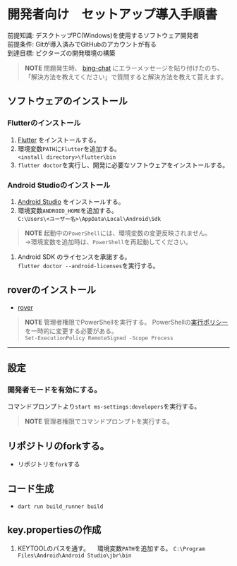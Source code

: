 # 開発者向け　セットアップ導入手順書

前提知識: デスクトップPC(Windows)を使用するソフトウェア開発者  
前提条件: Gitが導入済みでGitHubのアカウントが有る  
到達目標: ピクターズの開発環境の構築 

> **NOTE**
> 問題発生時、
[bing-chat](https://www.microsoft.com/ja-jp/edge/features/bing-chat?form=MT00D8)
にエラーメッセージを貼り付けたのち、「解決方法を教えてください」で質問すると解決方法を教えて貰えます。

## ソフトウェアのインストール
### Flutterのインストール
1. [Flutter](https://docs.flutter.dev/get-started/install/windows) をインストールする。
1.  環境変数`PATH`に`Flutter`を追加する。   
   `<install directory>\flutter\bin`
1. `flutter doctor`を実行し、開発に必要なソフトウェアをインストールする。

### Android Studioのインストール
1. [Android Studio](https://docs.flutter.dev/get-started/install/windows#android-setup) をインストールする。
1. 環境変数`ANDROID_HOME`を追加する。  
`C:\Users\<ユーザー名>\AppData\Local\Android\Sdk`  
> **NOTE**
> 起動中の`PowerShell`には、環境変数の変更反映されません。  
> →環境変数を追加時は、`PowerShell`を再起動してください。
1. Android SDK のライセンスを承諾する。  
   `flutter doctor --android-licenses`を実行する。

## roverのインストール
- [rover](https://www.apollographql.com/docs/rover/getting-started/#windows-powershell-installer)  
> **NOTE**
> 管理者権限でPowerShellを実行する。
> PowerShellの[実行ポリシー](https://learn.microsoft.com/ja-jp/powershell/module/microsoft.powershell.core/about/about_execution_policies)を一時的に変更する必要がある。  
> `Set-ExecutionPolicy RemoteSigned -Scope Process`

---

## 設定
### 開発者モードを有効にする。
コマンドプロンプトより`start ms-settings:developers`を実行する。
> **NOTE**
> 管理者権限でコマンドプロンプトを実行する。 

## リポジトリのforkする。
- リポジトリを`fork`する
## コード生成
- `dart run build_runner build`

## key.propertiesの作成
1. KEYTOOLのパスを通す。
　環境変数`PATH`を追加する。 
`C:\Program Files\Android\Android Studio\jbr\bin`

